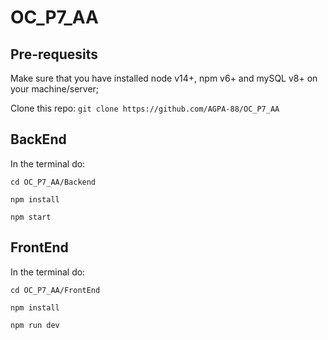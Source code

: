 # OC_P7_AA

## Pre-requesits

Make sure that you have installed node v14+, npm v6+ and  mySQL v8+ on your machine/server;

Clone this repo:
``git clone https://github.com/AGPA-88/OC_P7_AA``

## BackEnd

In the terminal do:

``cd OC_P7_AA/Backend``

``npm install``

``npm start``

## FrontEnd

In the terminal do:

``cd OC_P7_AA/FrontEnd``

``npm install``

``npm run dev``
